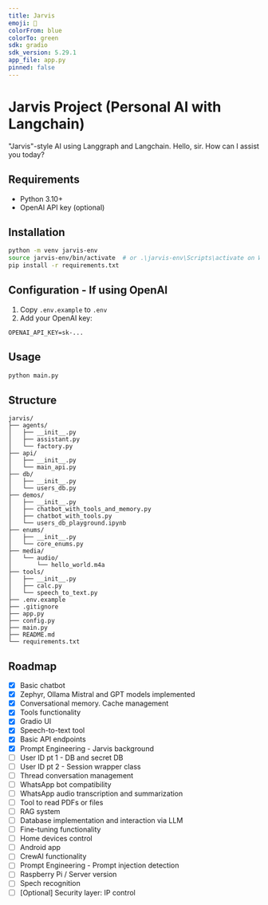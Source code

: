```yaml
---
title: Jarvis
emoji: 🤖
colorFrom: blue
colorTo: green
sdk: gradio
sdk_version: 5.29.1
app_file: app.py
pinned: false
---
```


# Jarvis Project (Personal AI with Langchain)

"Jarvis"-style AI using Langgraph and Langchain.
Hello, sir. How can I assist you today?

## Requirements
- Python 3.10+
- OpenAI API key (optional)

## Installation
```bash
python -m venv jarvis-env  
source jarvis-env/bin/activate  # or .\jarvis-env\Scripts\activate on Windows  
pip install -r requirements.txt
```

## Configuration - If using OpenAI
1. Copy `.env.example` to `.env`
2. Add your OpenAI key:
```
OPENAI_API_KEY=sk-...
```

## Usage
```bash
python main.py
```

## Structure
```
jarvis/
├── agents/
│   ├── __init__.py
│   ├── assistant.py
│   └── factory.py
├── api/
│   ├── __init__.py
│   └── main_api.py
├── db/
│   ├── __init__.py
│   └── users_db.py
├── demos/
│   ├── __init__.py
│   ├── chatbot_with_tools_and_memory.py
│   ├── chatbot_with_tools.py
│   └── users_db_playground.ipynb
├── enums/
│   ├── __init__.py
│   └── core_enums.py
├── media/
│   └── audio/
│       └── hello_world.m4a
├── tools/
│   ├── __init__.py
│   ├── calc.py
│   └── speech_to_text.py
├── .env.example
├── .gitignore
├── app.py
├── config.py
├── main.py
├── README.md
└── requirements.txt
```

## Roadmap
- [x] Basic chatbot
- [x] Zephyr, Ollama Mistral and GPT models implemented
- [x] Conversational memory. Cache management
- [x] Tools functionality
- [x] Gradio UI
- [x] Speech-to-text tool
- [x] Basic API endpoints
- [x] Prompt Engineering - Jarvis background
- [ ] User ID pt 1 - DB and secret DB
- [ ] User ID pt 2 - Session wrapper class
- [ ] Thread conversation management
- [ ] WhatsApp bot compatibility
- [ ] WhatsApp audio transcription and summarization
- [ ] Tool to read PDFs or files
- [ ] RAG system
- [ ] Database implementation and interaction via LLM
- [ ] Fine-tuning functionality
- [ ] Home devices control
- [ ] Android app
- [ ] CrewAI functionality
- [ ] Prompt Engineering - Prompt injection detection
- [ ] Raspberry Pi / Server version
- [ ] Spech recognition
- [ ] [Optional] Security layer: IP control
